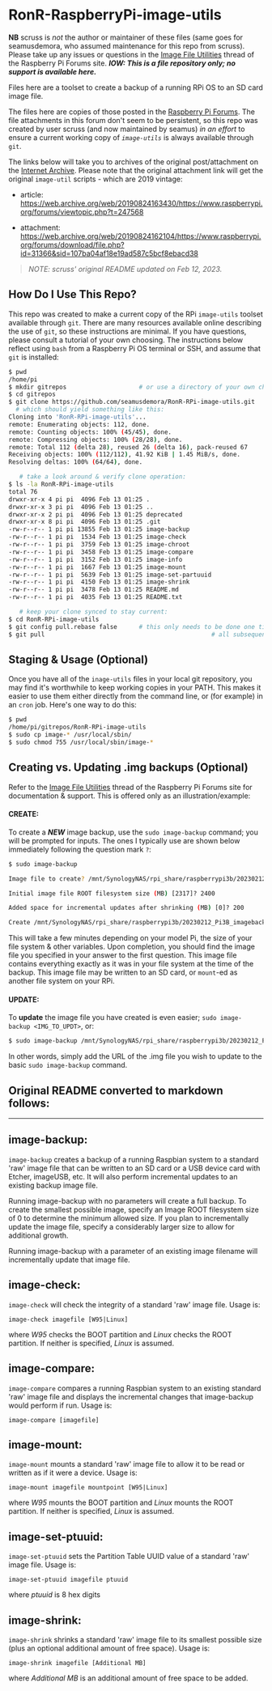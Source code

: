 # RonR-RaspberryPi-image-utils

**NB** scruss is *not* the author or maintainer of these files (same goes for seamusdemora, who assumed maintenance for this repo from scruss). Please take up any issues or questions in the [Image File Utilities](https://forums.raspberrypi.com/viewtopic.php?t=332000) thread of the Raspberry Pi Forums site. ***IOW: This is a file repository only; no support is available here.***

Files here are a toolset to create a backup of a running RPi OS to an SD card image file.

The files here are copies of those posted in the [Raspberry Pi Forums](https://www.raspberrypi.org/forums/index.php). The file attachments in this forum don't seem to be persistent, so this repo was created by user scruss (and now maintained by seamus) *in an effort* to ensure a current working copy of *`image-utils`* is always available through `git`.

The links below will take you to archives of the original post/attachment on the [Internet Archive](https://archive.org/). Please note that the original attachment link will get the original `image-util` scripts - which are 2019 vintage:

* article: https://web.archive.org/web/20190824163430/https://www.raspberrypi.org/forums/viewtopic.php?t=247568

* attachment: https://web.archive.org/web/20190824162104/https://www.raspberrypi.org/forums/download/file.php?id=31366&sid=107ba04af18e19ad587c5bcf8ebacd38  

> *NOTE: scruss' original README updated on Feb 12, 2023.* 



## How Do I Use This Repo?

This repo was created to make a current copy of the RPi `image-utils` toolset available through `git`. There are many resources available online describing the use of `git`, so these instructions are minimal. If you have questions, please consult a tutorial of your own choosing. The instructions below reflect using `bash` from a Raspberry Pi OS terminal or SSH, and assume that `git` is installed: 

```bash
$ pwd
/home/pi
$ mkdir gitrepos					# or use a directory of your own choosing
$ cd gitrepos
$ git clone https://github.com/seamusdemora/RonR-RPi-image-utils.git
  # which should yield something like this:
Cloning into 'RonR-RPi-image-utils'...
remote: Enumerating objects: 112, done.
remote: Counting objects: 100% (45/45), done.
remote: Compressing objects: 100% (28/28), done.
remote: Total 112 (delta 28), reused 26 (delta 16), pack-reused 67
Receiving objects: 100% (112/112), 41.92 KiB | 1.45 MiB/s, done.
Resolving deltas: 100% (64/64), done. 

   # take a look around & verify clone operation:
$ ls -la RonR-RPi-image-utils
total 76
drwxr-xr-x 4 pi pi  4096 Feb 13 01:25 .
drwxr-xr-x 3 pi pi  4096 Feb 13 01:25 ..
drwxr-xr-x 2 pi pi  4096 Feb 13 01:25 deprecated
drwxr-xr-x 8 pi pi  4096 Feb 13 01:25 .git
-rw-r--r-- 1 pi pi 13855 Feb 13 01:25 image-backup
-rw-r--r-- 1 pi pi  1534 Feb 13 01:25 image-check
-rw-r--r-- 1 pi pi  3759 Feb 13 01:25 image-chroot
-rw-r--r-- 1 pi pi  3458 Feb 13 01:25 image-compare
-rw-r--r-- 1 pi pi  3152 Feb 13 01:25 image-info
-rw-r--r-- 1 pi pi  1667 Feb 13 01:25 image-mount
-rw-r--r-- 1 pi pi  5639 Feb 13 01:25 image-set-partuuid
-rw-r--r-- 1 pi pi  4150 Feb 13 01:25 image-shrink
-rw-r--r-- 1 pi pi  3478 Feb 13 01:25 README.md
-rw-r--r-- 1 pi pi  4035 Feb 13 01:25 README.txt 

   # keep your clone synced to stay current:
$ cd RonR-RPi-image-utils
$ git config pull.rebase false		# this only needs to be done one time (the first time)
$ git pull												# all subsequent updates require only this command 
```

## Staging & Usage (Optional) 

Once you have all of the `inage-utils` files in your local git repository, you may find it's worthwhile to keep working copies in your PATH. This makes it easier to use them either directly from the command line, or (for example) in an `cron` job. Here's one way to do this:

```bash
$ pwd
/home/pi/gitrepos/RonR-RPi-image-utils
$ sudo cp image-* /usr/local/sbin/
$ sudo chmod 755 /usr/local/sbin/image-* 
```

## Creating vs. Updating .img backups (Optional)

Refer to the [Image File Utilities](https://forums.raspberrypi.com/viewtopic.php?t=332000) thread of the Raspberry Pi Forums site for documentation & support. This is offered only as an illustration/example:

#### CREATE:

To create a ***NEW*** image backup, use the `sudo image-backup`  command; you will be prompted for inputs. The ones I typically use are shown below immediately following the question mark `?`: 

```bash
$ sudo image-backup

Image file to create? /mnt/SynologyNAS/rpi_share/raspberrypi3b/20230212_Pi3B_imagebackup.img

Initial image file ROOT filesystem size (MB) [2317]? 2400

Added space for incremental updates after shrinking (MB) [0]? 200

Create /mnt/SynologyNAS/rpi_share/raspberrypi3b/20230212_Pi3B_imagebackup.img (y/n)?y
```

This will take a few minutes depending on your model Pi, the size of your file system & other variables. Upon completion, you should find the image file you specified in your answer to the first question. This image file contains everything exactly as it was in your file system at the time of the backup. This image file may be written to an SD card, or `mount`-ed as another file system on your RPi. 

#### UPDATE:

To **update** the image file you have created is even easier; `sudo image-backup <IMG_TO_UPDT>`, or:

```bash
$ sudo image-backup /mnt/SynologyNAS/rpi_share/raspberrypi3b/20230212_Pi3B_imagebackup.img
```

In other words, simply add the URL of the .img file you wish to update to the basic `sudo image-backup` command.



## Original README converted to markdown follows:

---------------------------------------------------------------------

## image-backup:

`image-backup` creates a backup of a running Raspbian system to a standard 'raw' image file that can be written to an SD card or a USB device card with Etcher, imageUSB, etc. It will also perform incremental updates to an existing backup image file.

Running image-backup with no parameters will create a full backup. To create the smallest possible image, specify an Image ROOT filesystem size of 0 to determine the minimum allowed size. If you plan to incrementally update the image file, specify a considerably larger size to allow for additional growth.

Running image-backup with a parameter of an existing image filename will incrementally update that image file.

## image-check:

`image-check` will check the integrity of a standard 'raw' image file.  Usage is:

    image-check imagefile [W95|Linux]

where *W95* checks the BOOT partition and *Linux* checks the ROOT partition.  If neither is specified, *Linux* is assumed.


## image-compare:

`image-compare` compares a running Raspbian system to an existing standard 'raw' image file and displays the incremental changes that image-backup would perform if run.  Usage is:

    image-compare [imagefile]


## image-mount:

`image-mount` mounts a standard 'raw' image file to allow it to be read or written as if it were a device.  Usage is:

    image-mount imagefile mountpoint [W95|Linux]

where *W95* mounts the BOOT partition and *Linux* mounts the ROOT partition.  If neither is specified, *Linux* is assumed.


## image-set-ptuuid:

`image-set-ptuuid` sets the Partition Table UUID value of a standard 'raw' image file.  Usage is:

    image-set-ptuuid imagefile ptuuid

where *ptuuid* is 8 hex digits


## image-shrink:

`image-shrink` shrinks a standard 'raw' image file to its smallest possible size (plus an optional additional amount of free space).  Usage is:

    image-shrink imagefile [Additional MB]

where *Additional MB* is an additional amount of free space to be added.
